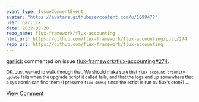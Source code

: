 ```yaml
---
event_type: IssueCommentEvent
avatar: "https://avatars.githubusercontent.com/u/169947?"
user: garlick
date: 2022-09-20
repo_name: flux-framework/flux-accounting
html_url: https://github.com/flux-framework/flux-accounting/pull/274
repo_url: https://github.com/flux-framework/flux-accounting
---
```


<a href='https://github.com/garlick' target='_blank'>garlick</a> commented on issue <a href='https://github.com/flux-framework/flux-accounting/pull/274' target='_blank'>flux-framework/flux-accounting#274</a>.

<small>OK.  Just wanted to walk through that.    We should make sure that `flux account-priority-update` fails when the upgrade script it called fails, and that the logs end up somewhere that a sys admin can find them (I presume `flux dmesg` since the script is run by flux's cron?)...</small>

<a href='https://github.com/flux-framework/flux-accounting/pull/274' target='_blank'>View Comment</a>
